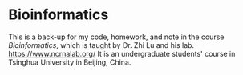 # Bioinformatics
This is a back-up for my code, homework, and note in the course *Bioinformatics*, which is taught by Dr. Zhi Lu and his lab. <https://www.ncrnalab.org/>
It is an undergraduate students' course in Tsinghua University in Beijing, China.

